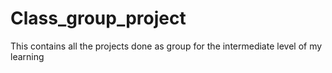 # Class_group_project

This contains all the projects done as group for the intermediate level of my learning
